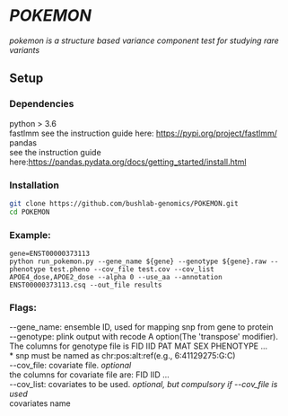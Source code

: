 # *POKEMON*
*pokemon is a structure based variance component test for studying rare variants*

## Setup
### Dependencies
python > 3.6  
fastlmm
  see the instruction guide here: https://pypi.org/project/fastlmm/
pandas  
  see the instruction guide here:https://pandas.pydata.org/docs/getting_started/install.html

### Installation
```bash
git clone https://github.com/bushlab-genomics/POKEMON.git  
cd POKEMON 
```
### Example:
```
gene=ENST00000373113
python run_pokemon.py --gene_name ${gene} --genotype ${gene}.raw --phenotype test.pheno --cov_file test.cov --cov_list APOE4_dose,APOE2_dose --alpha 0 --use_aa --annotation ENST00000373113.csq --out_file results
```
### Flags:
--gene_name: ensemble ID, used for mapping snp from gene to protein  
--genotype: plink output with recode A option(The 'transpose' modifier).    
    The columns for genotype file is FID IID PAT MAT SEX PHENOTYPE <snp1> ... <snp2>  
    * snp must be named as chr:pos:alt:ref(e.g., 6:41129275:G:C)  
--cov_file: covariate file. *optional*  
  the columns for covariate file are: FID IID <cov1> ... <cov2>  
--cov_list: covariates to be used. *optional, but compulsory if --cov_file is used*  
  covariates name    
